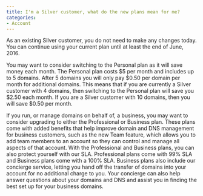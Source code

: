 ```yaml
---
title: I'm a Silver customer, what do the new plans mean for me?
categories:
- Account
---
```


As an existing Silver customer, you do not need to make any changes today. You can continue using your current plan until at least the end of June, 2016.

You may want to consider switching to the Personal plan as it will save money each month. The Personal plan costs $5 per month and includes up to 5 domains. After 5 domains you will only pay $0.50 per domain per month for additional domains. This means that if you are currently a Silver customer with 4 domains, then switching to the Personal plan will save you $2.50 each month. If you are a Silver customer with 10 domains, then you will save $0.50 per month.

If you run, or manage domains on behalf of, a business, you may want to consider upgrading to either the Professional or Business plan. These plans come with added benefits that help improve domain and DNS management for business customers, such as the new Team feature, which allows you to add team members to an account so they can control and manage all aspects of that account. With the Professional and Business plans, you can also protect yourself with our SLA. Professional plans come with 99% SLA and Business plans come with a 100% SLA. Business plans also include our concierge service, letting you hand off the transfer of domains into your account for no additional charge to you. Your concierge can also help answer questions about your domains and DNS and assist you in finding the best set up for your business domains.
